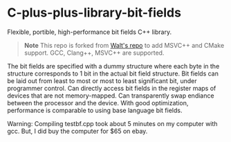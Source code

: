 # C-plus-plus-library-bit-fields
Flexible, portible, high-performance bit fields C++ library.

> **Note**
> This repo is forked from [Walt's repo](https://github.com/wkaras/C-plus-plus-library-bit-fields) to add MSVC++ and CMake support.
> GCC, Clang++, MSVC++ are supported.

The bit fields are specified with a dummy structure where each byte in the structure corresponds to 1 bit in the actual bit field structure.  Bit fields can be laid out from least to most or most to least significant bit, under programmer control.  Can directly access bit fields in the register maps of devices that are not memory-mapped.  Can transparently swap endiance between the processor and the device.  With good optimization, performance is comparable to using base language bit fields.

Warning:  Compiling testbf.cpp took about 5 minutes on my computer with gcc.  But, I did buy the computer for $65 on ebay.
